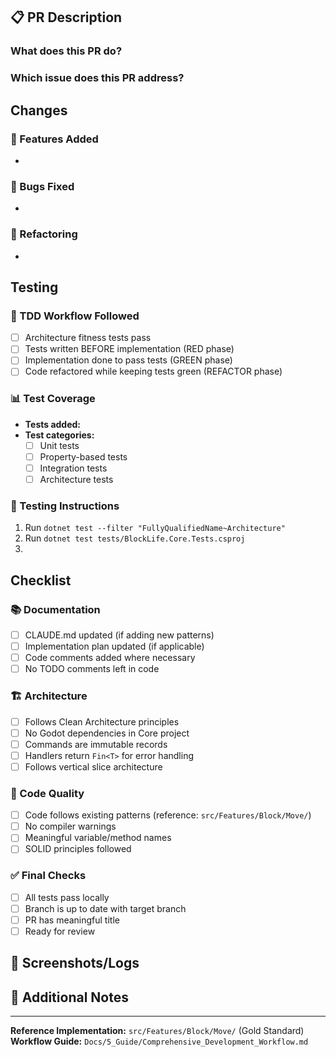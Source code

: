 ## 📋 PR Description

### What does this PR do?
<!-- Provide a clear and concise description of the changes -->

### Which issue does this PR address?
<!-- Link to the issue: Closes #XXX -->

## Changes

### 🎯 Features Added
<!-- List new features or functionality -->
- 

### 🐛 Bugs Fixed
<!-- List any bugs fixed -->
- 

### 🔧 Refactoring
<!-- Describe any refactoring done -->
- 

## Testing

### 🧪 TDD Workflow Followed
- [ ] Architecture fitness tests pass
- [ ] Tests written BEFORE implementation (RED phase)
- [ ] Implementation done to pass tests (GREEN phase)
- [ ] Code refactored while keeping tests green (REFACTOR phase)

### 📊 Test Coverage
- **Tests added:** <!-- Number of new tests -->
- **Test categories:** 
  - [ ] Unit tests
  - [ ] Property-based tests
  - [ ] Integration tests
  - [ ] Architecture tests

### 🔬 Testing Instructions
<!-- How should reviewers test these changes? -->
1. Run `dotnet test --filter "FullyQualifiedName~Architecture"`
2. Run `dotnet test tests/BlockLife.Core.Tests.csproj`
3. 

## Checklist

### 📚 Documentation
- [ ] CLAUDE.md updated (if adding new patterns)
- [ ] Implementation plan updated (if applicable)
- [ ] Code comments added where necessary
- [ ] No TODO comments left in code

### 🏗️ Architecture
- [ ] Follows Clean Architecture principles
- [ ] No Godot dependencies in Core project
- [ ] Commands are immutable records
- [ ] Handlers return `Fin<T>` for error handling
- [ ] Follows vertical slice architecture

### 🎨 Code Quality
- [ ] Code follows existing patterns (reference: `src/Features/Block/Move/`)
- [ ] No compiler warnings
- [ ] Meaningful variable/method names
- [ ] SOLID principles followed

### ✅ Final Checks
- [ ] All tests pass locally
- [ ] Branch is up to date with target branch
- [ ] PR has meaningful title
- [ ] Ready for review

## 📸 Screenshots/Logs
<!-- If applicable, add screenshots or test output -->

## 📝 Additional Notes
<!-- Any additional context for reviewers -->

---
**Reference Implementation:** `src/Features/Block/Move/` (Gold Standard)
**Workflow Guide:** `Docs/5_Guide/Comprehensive_Development_Workflow.md`